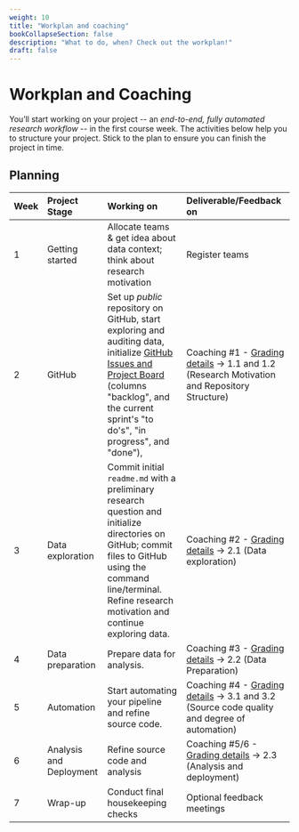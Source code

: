 ```yaml
---
weight: 10
title: "Workplan and coaching"
bookCollapseSection: false
description: "What to do, when? Check out the workplan!"
draft: false
---
```


# Workplan and Coaching

You’ll start working on your project -- an *end-to-end, fully automated research workflow* -- in the first course week. The activities below help you to structure your project. Stick to the plan to ensure you can finish the project in time.

## Planning

| Week | Project Stage | Working on | Deliverable/Feedback on |
|:---- | :---- | :---- | :---- |
| 1 | Getting started | Allocate teams & get idea about data context; think about research motivation | Register teams |
| 2 | GitHub | Set up *public* repository on GitHub, start exploring and auditing data, initialize [GitHub Issues and Project Board](https://tilburgsciencehub.com/learn/scrum) (columns "backlog", and the current sprint's "to do's", "in progress", and "done"), | Coaching #1 - [Grading details](grading.md#1-github-repository) &#8594; 1.1 and 1.2 (Research Motivation and Repository Structure) |
| 3 | Data exploration | Commit initial `readme.md` with a preliminary research question and initialize directories on GitHub; commit files to GitHub using the command line/terminal. Refine research motivation and continue exploring data. | Coaching #2 - [Grading details](grading.md#2-data-preparation--analysis) &#8594; 2.1 (Data exploration)
| 4 | Data preparation | Prepare data for analysis. | Coaching #3 - [Grading details](grading.md#2-data-preparation--analysis) &#8594; 2.2 (Data Preparation)
| 5 | Automation  | Start automating your pipeline and refine source code. | Coaching #4 - [Grading details](grading.md#3-source-code-and-automation) &#8594; 3.1 and 3.2 (Source code quality and degree of automation)
| 6 | Analysis and Deployment | Refine source code and analysis | Coaching #5/6 - [Grading details](grading.md#23-analysis-and-deployment-15) &#8594; 2.3 (Analysis and deployment)
| 7 | Wrap-up | Conduct final housekeeping checks  | Optional feedback meetings


